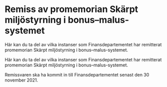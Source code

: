 # Remiss av promemorian Skärpt miljöstyrning i bonus–malus-systemet

Här kan du ta del av vilka instanser som Finansdepartementet har remitterat promemorian Skärpt miljöstyrning i bonus–malus-systemet.

Här kan du ta del av vilka instanser som Finansdepartementet har remitterat promemorian Skärpt miljöstyrning i bonus–malus-systemet.

Remissvaren ska ha kommit in till Finansdepartementet senast den 30 november 2021.
